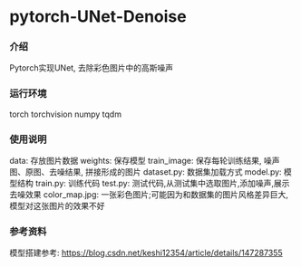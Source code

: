 # pytorch-UNet-Denoise

### 介绍
Pytorch实现UNet, 去除彩色图片中的高斯噪声

### 运行环境
torch
torchvision
numpy
tqdm

### 使用说明
data: 存放图片数据
weights: 保存模型
train_image: 保存每轮训练结果, 噪声图、原图、去噪结果, 拼接形成的图片
dataset.py: 数据集加载方式
model.py: 模型结构
train.py: 训练代码
test.py: 测试代码,从测试集中选取图片,添加噪声,展示去噪效果
color_map.jpg: 一张彩色图片;可能因为和数据集的图片风格差异巨大,模型对这张图片的效果不好

### 参考资料
模型搭建参考: https://blog.csdn.net/keshi12354/article/details/147287355
